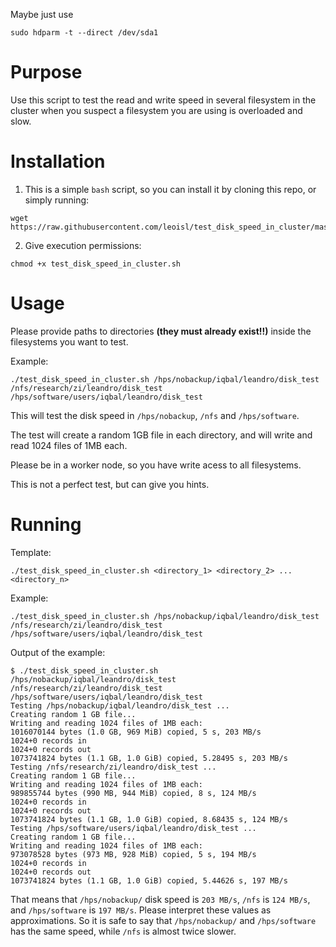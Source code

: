 Maybe just use
```
sudo hdparm -t --direct /dev/sda1
```

# Purpose

Use this script to test the read and write speed in several filesystem in the cluster when you suspect a filesystem you are using is overloaded and slow.

# Installation

1. This is a simple `bash` script, so you can install it by cloning this repo, or simply running:

```
wget https://raw.githubusercontent.com/leoisl/test_disk_speed_in_cluster/master/test_disk_speed_in_cluster.sh
```

2. Give execution permissions:
```
chmod +x test_disk_speed_in_cluster.sh
```

# Usage

Please provide paths to directories **(they must already exist!!)** inside the filesystems you want to test.

Example:
```
./test_disk_speed_in_cluster.sh /hps/nobackup/iqbal/leandro/disk_test /nfs/research/zi/leandro/disk_test /hps/software/users/iqbal/leandro/disk_test
```

This will test the disk speed in `/hps/nobackup`, `/nfs` and `/hps/software`.

The test will create a random 1GB file in each directory, and will write and read 1024 files of 1MB each.

Please be in a worker node, so you have write acess to all filesystems.

This is not a perfect test, but can give you hints.



# Running

Template:
```
./test_disk_speed_in_cluster.sh <directory_1> <directory_2> ... <directory_n>
```

Example:
```
./test_disk_speed_in_cluster.sh /hps/nobackup/iqbal/leandro/disk_test /nfs/research/zi/leandro/disk_test /hps/software/users/iqbal/leandro/disk_test
```

Output of the example:

```
$ ./test_disk_speed_in_cluster.sh /hps/nobackup/iqbal/leandro/disk_test /nfs/research/zi/leandro/disk_test /hps/software/users/iqbal/leandro/disk_test
Testing /hps/nobackup/iqbal/leandro/disk_test ...
Creating random 1 GB file...
Writing and reading 1024 files of 1MB each:
1016070144 bytes (1.0 GB, 969 MiB) copied, 5 s, 203 MB/s
1024+0 records in
1024+0 records out
1073741824 bytes (1.1 GB, 1.0 GiB) copied, 5.28495 s, 203 MB/s
Testing /nfs/research/zi/leandro/disk_test ...
Creating random 1 GB file...
Writing and reading 1024 files of 1MB each:
989855744 bytes (990 MB, 944 MiB) copied, 8 s, 124 MB/s
1024+0 records in
1024+0 records out
1073741824 bytes (1.1 GB, 1.0 GiB) copied, 8.68435 s, 124 MB/s
Testing /hps/software/users/iqbal/leandro/disk_test ...
Creating random 1 GB file...
Writing and reading 1024 files of 1MB each:
973078528 bytes (973 MB, 928 MiB) copied, 5 s, 194 MB/s
1024+0 records in
1024+0 records out
1073741824 bytes (1.1 GB, 1.0 GiB) copied, 5.44626 s, 197 MB/s
```

That means that `/hps/nobackup/` disk speed is `203 MB/s`, `/nfs` is `124 MB/s`, and `/hps/software` is `197 MB/s`. Please interpret these values as approximations. So it is safe to say that `/hps/nobackup/` and `/hps/software` has the same speed, while `/nfs` is almost twice slower.
